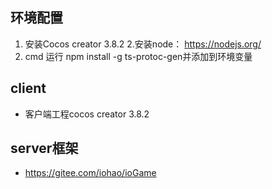 ## 环境配置
1. 安装Cocos creator 3.8.2
2.安装node： https://nodejs.org/
3. cmd 运行 npm install -g ts-protoc-gen并添加到环境变量

## client
- 客户端工程cocos creator 3.8.2

## server框架
- https://gitee.com/iohao/ioGame
